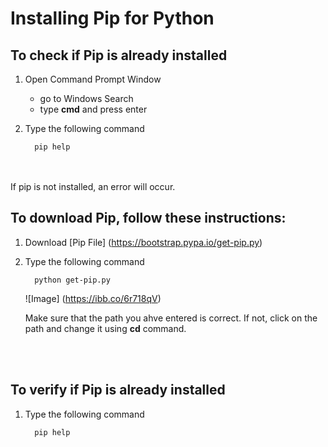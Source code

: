 # Installing Pip for Python

## To check if Pip is already installed

1. Open Command Prompt Window
    * go to Windows Search
    * type **cmd** and press enter



2. Type the following command

         pip help

<br>
    </br>
If pip is not installed, an error will occur.



## To download Pip, follow these instructions:

1. Download [Pip File] (https://bootstrap.pypa.io/get-pip.py)

2. Type the following command

         python get-pip.py

    
    ![Image] (https://ibb.co/6r718qV)
    
    Make sure that the path you ahve entered is correct. If not, click on the path and change it using **cd** command.   


<br></br>

## To verify if Pip is already installed

1. Type the following command <br>

         pip help
